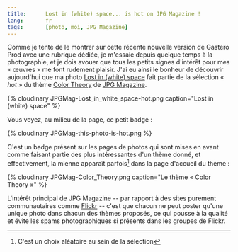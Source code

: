 ```yaml
---
title:      Lost in (white) space... is hot on JPG Magazine !
lang:       fr
tags:       [photo, moi, JPG Magazine]
---
```


Comme je tente de le montrer sur cette récente nouvelle version de Gastero Prod avec une rubrique dédiée, je m'essaie depuis quelque temps à la photographie, et je dois avouer que tous les petits signes d'intérêt pour mes « œuvres » me font rudement plaisir. J'ai eu ainsi le bonheur de découvrir aujourd'hui que ma photo [Lost in (white) space](http://www.jpgmag.com/photos/20192) fait partie de la sélection « *hot* » du thème [Color Theory](http://www.jpgmag.com/themes/40) de [JPG Magazine](http://www.jpgmag.com/).

{% cloudinary JPGMag-Lost_in_white_space-hot.png caption="Lost in (white) space" %}

Vous voyez, au milieu de la page, ce petit badge :

{% cloudinary JPGMag-this-photo-is-hot.png %}

C'est un badge présent sur les pages de photos qui sont mises en avant comme faisant partie des plus intéressantes d'un thème donné, et effectivement, la mienne apparaît parfois[^1] dans la page d'accueil du thème :

{% cloudinary JPGMag-Color_Theory.png caption="Le thème « Color Theory »" %}

L'intérêt principal de JPG Magazine -- par rapport à des sites purement communautaires comme [Flickr](http://www.flickr.com/) -- c'est que chacun ne peut poster qu'une unique photo dans chacun des thèmes proposés, ce qui pousse à la qualité et évite les spams photographiques si présents dans les groupes de Flickr.

[^1]: C'est un choix aléatoire au sein de la sélection
